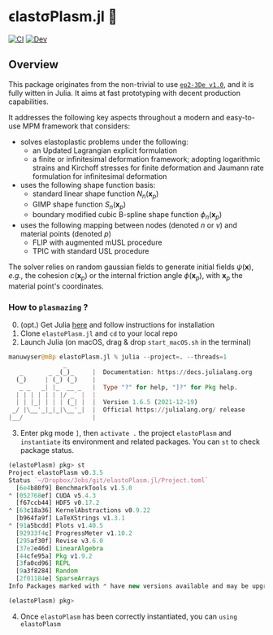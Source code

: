 # ϵlastσPlasm.jl 👻

[![CI](https://github.com/LandslideSIM/MaterialPointSolver.jl/actions/workflows/ci.yml/badge.svg)](https://github.com/ewyser/elastoPlasm.jl/actions/workflows/ci.yml) 
[![Dev](https://img.shields.io/badge/docs-dev-blue.svg)](https://ewyser.github.io/elastoPlasm.jl/)
<!---
[![Stable](https://img.shields.io/badge/docs-stable-blue.svg)](https://juliaci.github.io/PkgTemplates.jl/stable)
[![](https://img.shields.io/badge/docs-stable-blue.svg?logo=quicklook)](https://github.com/LandslideSIM/MaterialPointSolver.jl/wiki)
[![](https://img.shields.io/badge/version-v0.3.0-926116)]()

[![](https://img.shields.io/badge/NVIDIA-CUDA-green.svg?logo=nvidia)](https://developer.nvidia.com/cuda-toolkit)
[![](https://img.shields.io/badge/AMD-ROCm-red.svg?logo=amd)](https://www.amd.com/en/products/software/rocm.html)
[![](https://img.shields.io/badge/Intel-oneAPI-blue.svg?logo=intel)](https://www.intel.com/content/www/us/en/developer/tools/oneapi/overview.html)
[![](https://img.shields.io/badge/Apple-Metal-purple.svg?logo=apple)](https://developer.apple.com/metal/)
-->

## Overview
This package originates from the non-trivial to use [`ep2-3De v1.0`](https://github.com/ewyser/ep2-3De), and it is fully witten in Julia. It aims at fast prototyping with decent production capabilities.

It addresses the following key aspects throughout a modern and easy-to-use MPM framework that considers:
- solves elastoplastic problems under the following:
    - an Updated Lagrangian explicit formulation
    - a finite or infinitesimal deformation framework; adopting logarithmic strains and Kirchoff stresses for finite deformation and Jaumann rate formulation for infinitesimal deformation
- uses the following shape function basis:
    - standard linear shape function $N_n(\mathbf{x}_p)$
    - GIMP shape function $S_n(\mathbf{x}_p)$
    - boundary modified cubic B-spline shape function $\phi_n(\mathbf{x}_p)$
- uses the following mapping between nodes (denoted $n$ or $v$) and material points (denoted $p$)
    - FLIP with augmented mUSL procedure
    - TPIC with standard USL procedure

The solver relies on random gaussian fields to generate initial fields $\psi(\boldsymbol{x})$, *e.g.,* the cohesion $c(\boldsymbol{x}_p)$ or the internal friction angle $\phi(\boldsymbol{x}_p)$, with $\boldsymbol{x}_p$ the material point's coordinates.

### How to ```plasmazing``` ?  

0. (opt.) Get Julia [here](https://julialang.org/downloads/) and follow instructions for installation
1. Clone ```elastoPlasm.jl``` and ```cd``` to your local repo 
2. Launch Julia (on macOS, drag & drop ```start_macOS.sh``` in the terminal)
```julia
manuwyser@mBp elastoPlasm.jl % julia --project=. --threads=1
               _
   _       _ _(_)_     |  Documentation: https://docs.julialang.org
  (_)     | (_) (_)    |
   _ _   _| |_  __ _   |  Type "?" for help, "]?" for Pkg help.
  | | | | | | |/ _` |  |
  | | |_| | | | (_| |  |  Version 1.6.5 (2021-12-19)
 _/ |\__'_|_|_|\__'_|  |  Official https://julialang.org/ release
|__/                   |
```
3. Enter pkg mode ``` ] ```, then ```activate .``` the project ```elastoPlasm``` and ```instantiate``` its environment and related packages. You can ```st``` to check package status.
```julia
(elastoPlasm) pkg> st
Project elastoPlasm v0.3.5
Status `~/Dropbox/Jobs/git/elastoPlasm.jl/Project.toml`
  [6e4b80f9] BenchmarkTools v1.5.0
⌃ [052768ef] CUDA v5.4.3
  [f67ccb44] HDF5 v0.17.2
⌃ [63c18a36] KernelAbstractions v0.9.22
  [b964fa9f] LaTeXStrings v1.3.1
⌃ [91a5bcdd] Plots v1.40.5
  [92933f4c] ProgressMeter v1.10.2
  [295af30f] Revise v3.6.0
  [37e2e46d] LinearAlgebra
  [44cfe95a] Pkg v1.9.2
  [3fa0cd96] REPL
  [9a3f8284] Random
  [2f01184e] SparseArrays
Info Packages marked with ⌃ have new versions available and may be upgradable.

(elastoPlasm) pkg> 

```
4. Once ```elastoPlasm``` has been correctly instantiated, you can ```using elastoPlasm```

